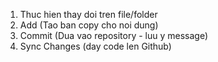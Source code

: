 1. Thuc hien thay doi tren file/folder
2. Add (Tao ban copy cho noi dung)
3. Commit (Dua vao repository - luu y message)
4. Sync Changes (day code len Github)
